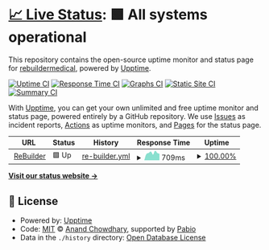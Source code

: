# [📈 Live Status](https://rebuildermedical.github.io/rebuilder-upptime): <!--live status--> **🟩 All systems operational**

This repository contains the open-source uptime monitor and status page for [rebuildermedical](https://rebuildermedical.github.io/rebuilder-upptime), powered by [Upptime](https://github.com/upptime/upptime).

[![Uptime CI](https://github.com/rebuildermedical/rebuilder-upptime/workflows/Uptime%20CI/badge.svg)](https://github.com/rebuildermedical/rebuilder-upptime/actions?query=workflow%3A%22Uptime+CI%22)
[![Response Time CI](https://github.com/rebuildermedical/rebuilder-upptime/workflows/Response%20Time%20CI/badge.svg)](https://github.com/rebuildermedical/rebuilder-upptime/actions?query=workflow%3A%22Response+Time+CI%22)
[![Graphs CI](https://github.com/rebuildermedical/rebuilder-upptime/workflows/Graphs%20CI/badge.svg)](https://github.com/rebuildermedical/rebuilder-upptime/actions?query=workflow%3A%22Graphs+CI%22)
[![Static Site CI](https://github.com/rebuildermedical/rebuilder-upptime/workflows/Static%20Site%20CI/badge.svg)](https://github.com/rebuildermedical/rebuilder-upptime/actions?query=workflow%3A%22Static+Site+CI%22)
[![Summary CI](https://github.com/rebuildermedical/rebuilder-upptime/workflows/Summary%20CI/badge.svg)](https://github.com/rebuildermedical/rebuilder-upptime/actions?query=workflow%3A%22Summary+CI%22)

With [Upptime](https://upptime.js.org), you can get your own unlimited and free uptime monitor and status page, powered entirely by a GitHub repository. We use [Issues](https://github.com/rebuildermedical/rebuilder-upptime/issues) as incident reports, [Actions](https://github.com/rebuildermedical/rebuilder-upptime/actions) as uptime monitors, and [Pages](https://rebuildermedical.github.io/rebuilder-upptime) for the status page.

<!--start: status pages-->
<!-- This summary is generated by Upptime (https://github.com/upptime/upptime) -->
<!-- Do not edit this manually, your changes will be overwritten -->
<!-- prettier-ignore -->
| URL | Status | History | Response Time | Uptime |
| --- | ------ | ------- | ------------- | ------ |
| <img alt="" src="https://icons.duckduckgo.com/ip3/www.rebuildermedical.com.ico" height="13"> [ReBuilder](https://www.rebuildermedical.com) | 🟩 Up | [re-builder.yml](https://github.com/rebuildermedical/rebuilder-upptime/commits/HEAD/history/re-builder.yml) | <details><summary><img alt="Response time graph" src="./graphs/re-builder/response-time-week.png" height="20"> 709ms</summary><br><a href="https://rebuildermedical.github.io/rebuilder-upptime/history/re-builder"><img alt="Response time 623" src="https://img.shields.io/endpoint?url=https%3A%2F%2Fraw.githubusercontent.com%2Frebuildermedical%2Frebuilder-upptime%2FHEAD%2Fapi%2Fre-builder%2Fresponse-time.json"></a><br><a href="https://rebuildermedical.github.io/rebuilder-upptime/history/re-builder"><img alt="24-hour response time 560" src="https://img.shields.io/endpoint?url=https%3A%2F%2Fraw.githubusercontent.com%2Frebuildermedical%2Frebuilder-upptime%2FHEAD%2Fapi%2Fre-builder%2Fresponse-time-day.json"></a><br><a href="https://rebuildermedical.github.io/rebuilder-upptime/history/re-builder"><img alt="7-day response time 709" src="https://img.shields.io/endpoint?url=https%3A%2F%2Fraw.githubusercontent.com%2Frebuildermedical%2Frebuilder-upptime%2FHEAD%2Fapi%2Fre-builder%2Fresponse-time-week.json"></a><br><a href="https://rebuildermedical.github.io/rebuilder-upptime/history/re-builder"><img alt="30-day response time 666" src="https://img.shields.io/endpoint?url=https%3A%2F%2Fraw.githubusercontent.com%2Frebuildermedical%2Frebuilder-upptime%2FHEAD%2Fapi%2Fre-builder%2Fresponse-time-month.json"></a><br><a href="https://rebuildermedical.github.io/rebuilder-upptime/history/re-builder"><img alt="1-year response time 623" src="https://img.shields.io/endpoint?url=https%3A%2F%2Fraw.githubusercontent.com%2Frebuildermedical%2Frebuilder-upptime%2FHEAD%2Fapi%2Fre-builder%2Fresponse-time-year.json"></a></details> | <details><summary><a href="https://rebuildermedical.github.io/rebuilder-upptime/history/re-builder">100.00%</a></summary><a href="https://rebuildermedical.github.io/rebuilder-upptime/history/re-builder"><img alt="All-time uptime 97.89%" src="https://img.shields.io/endpoint?url=https%3A%2F%2Fraw.githubusercontent.com%2Frebuildermedical%2Frebuilder-upptime%2FHEAD%2Fapi%2Fre-builder%2Fuptime.json"></a><br><a href="https://rebuildermedical.github.io/rebuilder-upptime/history/re-builder"><img alt="24-hour uptime 100.00%" src="https://img.shields.io/endpoint?url=https%3A%2F%2Fraw.githubusercontent.com%2Frebuildermedical%2Frebuilder-upptime%2FHEAD%2Fapi%2Fre-builder%2Fuptime-day.json"></a><br><a href="https://rebuildermedical.github.io/rebuilder-upptime/history/re-builder"><img alt="7-day uptime 100.00%" src="https://img.shields.io/endpoint?url=https%3A%2F%2Fraw.githubusercontent.com%2Frebuildermedical%2Frebuilder-upptime%2FHEAD%2Fapi%2Fre-builder%2Fuptime-week.json"></a><br><a href="https://rebuildermedical.github.io/rebuilder-upptime/history/re-builder"><img alt="30-day uptime 100.00%" src="https://img.shields.io/endpoint?url=https%3A%2F%2Fraw.githubusercontent.com%2Frebuildermedical%2Frebuilder-upptime%2FHEAD%2Fapi%2Fre-builder%2Fuptime-month.json"></a><br><a href="https://rebuildermedical.github.io/rebuilder-upptime/history/re-builder"><img alt="1-year uptime 97.89%" src="https://img.shields.io/endpoint?url=https%3A%2F%2Fraw.githubusercontent.com%2Frebuildermedical%2Frebuilder-upptime%2FHEAD%2Fapi%2Fre-builder%2Fuptime-year.json"></a></details>

<!--end: status pages-->

[**Visit our status website →**](https://rebuildermedical.github.io/rebuilder-upptime)

## 📄 License

- Powered by: [Upptime](https://github.com/upptime/upptime)
- Code: [MIT](./LICENSE) © [Anand Chowdhary](https://anandchowdhary.com), supported by [Pabio](https://pabio.com)
- Data in the `./history` directory: [Open Database License](https://opendatacommons.org/licenses/odbl/1-0/)
